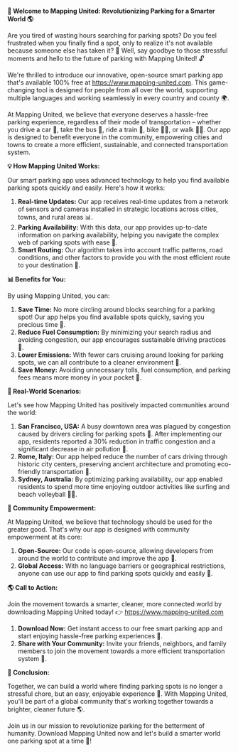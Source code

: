**🚀 Welcome to Mapping United: Revolutionizing Parking for a Smarter World 🌎**

Are you tired of wasting hours searching for parking spots? Do you feel frustrated when you finally find a spot, only to realize it's not available because someone else has taken it? 🤯 Well, say goodbye to those stressful moments and hello to the future of parking with Mapping United! 🔓

We're thrilled to introduce our innovative, open-source smart parking app that's available 100% free at https://www.mapping-united.com. This game-changing tool is designed for people from all over the world, supporting multiple languages and working seamlessly in every country and county 🌍.

At Mapping United, we believe that everyone deserves a hassle-free parking experience, regardless of their mode of transportation – whether you drive a car 🚗, take the bus 🚌, ride a train 🚂, bike 🚴‍♂️, or walk 🚶‍♀️. Our app is designed to benefit everyone in the community, empowering cities and towns to create a more efficient, sustainable, and connected transportation system.

**💡 How Mapping United Works:**

Our smart parking app uses advanced technology to help you find available parking spots quickly and easily. Here's how it works:

1. **Real-time Updates:** Our app receives real-time updates from a network of sensors and cameras installed in strategic locations across cities, towns, and rural areas 📊.
2. **Parking Availability:** With this data, our app provides up-to-date information on parking availability, helping you navigate the complex web of parking spots with ease 📍.
3. **Smart Routing:** Our algorithm takes into account traffic patterns, road conditions, and other factors to provide you with the most efficient route to your destination 🚗.

**📊 Benefits for You:**

By using Mapping United, you can:

1. **Save Time:** No more circling around blocks searching for a parking spot! Our app helps you find available spots quickly, saving you precious time 💨.
2. **Reduce Fuel Consumption:** By minimizing your search radius and avoiding congestion, our app encourages sustainable driving practices 🚀.
3. **Lower Emissions:** With fewer cars cruising around looking for parking spots, we can all contribute to a cleaner environment 🌿.
4. **Save Money:** Avoiding unnecessary tolls, fuel consumption, and parking fees means more money in your pocket 💸.

**🌟 Real-World Scenarios:**

Let's see how Mapping United has positively impacted communities around the world:

1. **San Francisco, USA:** A busy downtown area was plagued by congestion caused by drivers circling for parking spots 🚗. After implementing our app, residents reported a 30% reduction in traffic congestion and a significant decrease in air pollution 🌱.
2. **Rome, Italy:** Our app helped reduce the number of cars driving through historic city centers, preserving ancient architecture and promoting eco-friendly transportation 🏯.
3. **Sydney, Australia:** By optimizing parking availability, our app enabled residents to spend more time enjoying outdoor activities like surfing and beach volleyball 🏄‍♂️.

**💬 Community Empowerment:**

At Mapping United, we believe that technology should be used for the greater good. That's why our app is designed with community empowerment at its core:

1. **Open-Source:** Our code is open-source, allowing developers from around the world to contribute and improve the app 🤝.
2. **Global Access:** With no language barriers or geographical restrictions, anyone can use our app to find parking spots quickly and easily 💬.

**🌎 Call to Action:**

Join the movement towards a smarter, cleaner, more connected world by downloading Mapping United today! 👉 https://www.mapping-united.com

1. **Download Now:** Get instant access to our free smart parking app and start enjoying hassle-free parking experiences 📱.
2. **Share with Your Community:** Invite your friends, neighbors, and family members to join the movement towards a more efficient transportation system 💬.

**🚀 Conclusion:**

Together, we can build a world where finding parking spots is no longer a stressful chore, but an easy, enjoyable experience 🌟. With Mapping United, you'll be part of a global community that's working together towards a brighter, cleaner future 🌎.

Join us in our mission to revolutionize parking for the betterment of humanity. Download Mapping United now and let's build a smarter world one parking spot at a time 💪!